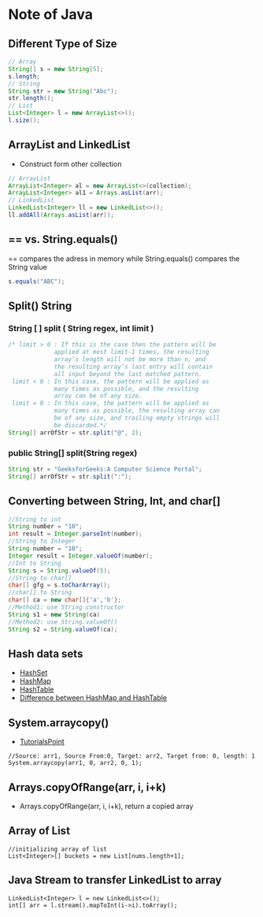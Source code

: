 # Note of Java
## Different Type of Size
```Java
// Array
String[] s = new String[5];
s.length;
// String
String str = new String("Abc");
str.length();
// List
List<Integer> l = new ArrayList<>();
l.size();
```

## ArrayList and LinkedList
* Construct form other collection
```Java
// ArrayList
ArrayList<Integer> al = new ArrayList<>(collection);
ArrayList<Integer> al1 = Arrays.asList(arr);
// LinkedList
LinkedList<Integer> ll = new LinkedList<>();
ll.addAll(Arrays.asList(arr));
```
## == vs. String.equals()
== compares the adress in memory while String.equals() compares the String value
```Java
s.equals("ABC");
```
## Split() String
### String [ ] split ( String regex, int limit )
```Java
/* limit > 0 : If this is the case then the pattern will be
             applied at most limit-1 times, the resulting 
             array’s length will not be more than n, and 
             the resulting array’s last entry will contain
             all input beyond the last matched pattern.
 limit < 0 : In this case, the pattern will be applied as
             many times as possible, and the resulting 
             array can be of any size.
 limit = 0 : In this case, the pattern will be applied as 
             many times as possible, the resulting array can 
             be of any size, and trailing empty strings will
             be discarded.*/
String[] arrOfStr = str.split("@", 2);
```
### public String[] split(String regex)
```Java
String str = "GeeksforGeeks:A Computer Science Portal"; 
String[] arrOfStr = str.split(":"); 
```
## Converting between String, Int, and char[]
```Java
//String to int
String number = "10";
int result = Integer.parseInt(number);
//String to Integer
String number = "10";
Integer result = Integer.valueOf(number);	
//Int to String
String s = String.valueOf(5);
//String to char[]
char[] gfg = s.toCharArray();
//char[] to String
char[] ca = new char[]{'a','b'};
//Method1: use String constructor
String s1 = new String(ca)
//Method2: use String.valueOf()
String s2 = String.valueOf(ca);
```
## Hash data sets
* [HashSet](https://docs.oracle.com/javase/7/docs/api/java/util/HashSet.html)
* [HashMap](https://docs.oracle.com/javase/8/docs/api/java/util/HashMap.html)
* [HashTable](https://docs.oracle.com/javase/8/docs/api/java/util/Hashtable.html)
* [Difference between HashMap and HashTable](https://www.geeksforgeeks.org/differences-between-hashmap-and-hashtable-in-java/)

## System.arraycopy()
* [TutorialsPoint](https://www.tutorialspoint.com/java/lang/system_arraycopy.html)
```
//Source: arr1, Source From:0, Target: arr2, Target from: 0, length: 1
System.arraycopy(arr1, 0, arr2, 0, 1);
```

## Arrays.copyOfRange(arr, i, i+k)
* Arrays.copyOfRange(arr, i, i+k), return a copied array

## Array of List
```
//initializing array of list
List<Integer>[] buckets = new List[nums.length+1];
```

## Java Stream to transfer LinkedList to array
```
LinkedList<Integer> l = new LinkedList<>();
int[] arr = l.stream().mapToInt(i->i).toArray();
```

